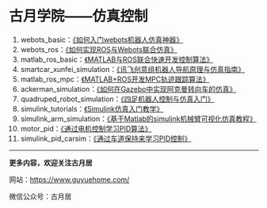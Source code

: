 # 古月学院——仿真控制

1. webots_basic：[《如何入门webots机器人仿真神器》](https://class.guyuehome.com/detail/v_5f213a94e4b074dda144b2e2/3) 
2. webots_ros：[《如何实现ROS与Webots联合仿真》](https://class.guyuehome.com/detail/p_5f586de6e4b0b5edf0a12687/6) 
3. matlab_ros_basic：[《MATLAB与ROS联合快速开发控制算法》](https://class.guyuehome.com/detail/p_5f39e38fe4b0dd4d97492948/6) 
4. smartcar_xunfei_simulation：[《讯飞创意组机器人导航原理与仿真指南》](https://class.guyuehome.com/detail/p_6041a333e4b015860af3dba3/6) 
5. matlab_ros_mpc：[《MATLAB+ROS开发MPC轨迹跟踪算法》](https://class.guyuehome.com/detail/p_60488679e4b0e51d821cbeb1/6)
6. ackerman_simulation：[《如何在Gazebo中实现阿克曼转向车的仿真》](https://class.guyuehome.com/detail/p_60541530e4b05a6195c158f0/6)
7. quadruped_robot_simulation：[《四足机器人控制与仿真入门》](https://class.guyuehome.com/detail/p_605af87be4b007b4183a42e7/6)
8. simulink_tutorials：[《Simulink仿真入门教学》](https://class.guyuehome.com/detail/p_6080f55ee4b071a81eb4598e/6)
9. simulink_arm_simulation：[《基于Matlab的simulink机械臂可视化仿真教程》](https://class.guyuehome.com/detail/p_60d42a7fe4b0f120ffca3b55/6)
10. motor_pid：[《通过电机控制学习PID算法》](https://class.guyuehome.com/detail/p_60af0706e4b0f120ffc15acd/6)
11. simulink_pid_carsim：[《通过车道保持来学习PID控制》](https://class.guyuehome.com/detail/p_60ef9e6fe4b0041622bc75c0/6)

------

**更多内容，欢迎关注古月居**

网站：https://www.guyuehome.com/

微信公众号：古月居
